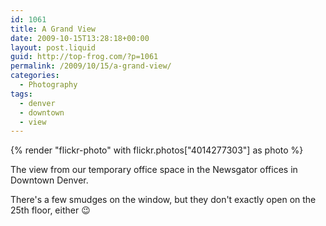 ```yaml
---
id: 1061
title: A Grand View
date: 2009-10-15T13:28:18+00:00
layout: post.liquid
guid: http://top-frog.com/?p=1061
permalink: /2009/10/15/a-grand-view/
categories:
  - Photography
tags:
  - denver
  - downtown
  - view
---
```

{% render "flickr-photo" with flickr.photos["4014277303"] as photo %}

The view from our temporary office space in the Newsgator offices in Downtown Denver.

There's a few smudges on the window, but they don't exactly open on the 25th floor, either 😉
